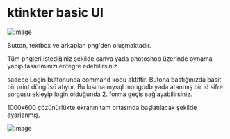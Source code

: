 # ktinkter basic UI  



![image](https://github.com/oguzhanyazman/ktinkter_LoginUI_PY/assets/36090819/67f85b14-ea44-4c67-9b8c-ce7186e73192)


Button, textbox ve arkaplan png'den oluşmaktadır.

Tüm pngleri istediğiniz şekilde canva yada photoshop üzerinde oynama yapıp tasarımınızı entegre edebilirsiniz.

sadece Login buttonunda command kodu aktiftir. Butona bastığınızda basit bir print döngüsü atıyor. Bu kısıma mysql mongodb yada atanmış bir id sifre sorgusu ekleyip login olduğunda 2. forma geçiş sağlayabilirsiniz.


1000x600 çözünürlükte ekranın tam ortasında başlatılacak şekilde ayarlanmış.

![image](https://github.com/oguzhanyazman/ktinkter_LoginUI_PY/assets/36090819/fb9386d6-1fb7-4e3b-bb98-54ed14dc6e39)


